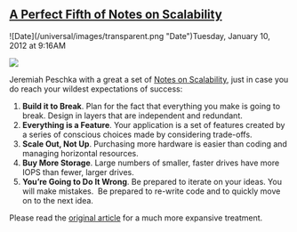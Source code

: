 ## [A Perfect Fifth of Notes on Scalability](/blog/2012/1/10/a-perfect-fifth-of-notes-on-scalability.html)

<div class="journal-entry-tag journal-entry-tag-post-title"><span class="posted-on">![Date](/universal/images/transparent.png "Date")Tuesday, January 10, 2012 at 9:16AM</span></div>

<div class="body">

![](http://farm8.staticflickr.com/7008/6670257609_7533d978fb_t.jpg)

Jeremiah Peschka with a great a set of [Notes on Scalability](http://www.brentozar.com/archive/2012/01/notes-on-scalability/), just in case you do reach your wildest expectations of success:

1.  **Build it to Break**. Plan for the fact that everything you make is going to break. Design in layers that are independent and redundant.
2.  **Everything is a Feature**. Your application is a set of features created by a series of conscious choices made by considering trade-offs. 
3.  **Scale Out, Not Up**. Purchasing more hardware is easier than coding and managing horizontal resources. 
4.  **Buy More Storage**. Large numbers of smaller, faster drives have more IOPS than fewer, larger drives.
5.  **You’re Going to Do It Wrong**. Be prepared to iterate on your ideas. You will make mistakes.  Be prepared to re-write code and to quickly move on to the next idea.

Please read the [original article](http://www.brentozar.com/archive/2012/01/notes-on-scalability/) for a much more expansive treatment. 

</div>